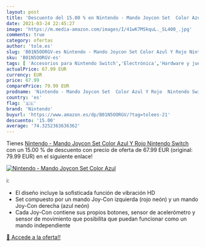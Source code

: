 ```yaml
---
layout: post
title: 'Descuento del 15.00 % en Nintendo - Mando Joycon Set  Color Azul '
date: 2021-03-24 22:45:27
image: 'https://m.media-amazon.com/images/I/41wK7MSkquL._SL400_.jpg'
comments: true
category: ofertas
author: 'tole.es'
slug: 'B01N5OORGV-es Nintendo - Mando Joycon Set Color Azul Y Rojo Nintendo Switch'
sku: 'B01N5OORGV-es'
tags: [ 'Accesorios para Nintendo Switch','Electrónica','Hardware y juegos para Nintendo Switch','Mandos para Nintendo Switch','Videojuegos','nintendo', ]
actualPrice: 67.99 EUR
currency: EUR
price: 67.99
comparePrice: 79.99 EUR
prodname: 'Nintendo - Mando Joycon Set  Color Azul Y Rojo  Nintendo Switch '
country: 'es'
flag: '🇪🇸'
brand: 'Nintendo'
buyurl: 'https://www.amazon.es/dp/B01N5OORGV/?tag=tolees-21'
descuento: '15.00'
average: '74.3252363636362'
---
```


Tienes [Nintendo - Mando Joycon Set  Color Azul Y Rojo  Nintendo Switch ](https://www.amazon.es/dp/B01N5OORGV/?tag=tolees-21) con un 15.00 % de descuento con precio de oferta de 67.99 EUR (original: 79.99 EUR) en el siguiente enlace!

[![Nintendo - Mando Joycon Set  Color Azul ](https://m.media-amazon.com/images/I/41wK7MSkquL._SL400_.jpg)](https://www.amazon.es/dp/B01N5OORGV/?tag=tolees-21)

ℹ️:

- El diseño incluye la sofisticada función de vibración HD
- Set compuesto por un mando Joy-Con izquierda (rojo neón) y un mando Joy-Con derecha (azul neón)
- Cada Joy-Con contiene sus propios botones, sensor de acelerómetro y sensor de movimiento que posibilita que puedan funcionar como un mando independiente

[🛒 Accede a la oferta!!](https://www.amazon.es/dp/B01N5OORGV/?tag=tolees-21)
